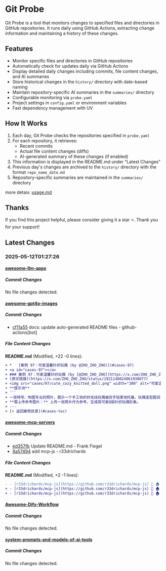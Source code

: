 # Git Probe

Git Probe is a tool that monitors changes to specified files and directories in GitHub repositories. It runs daily using GitHub Actions, extracting change information and maintaining a history of these changes.

## Features

- Monitor specific files and directories in GitHub repositories
- Automatically check for updates daily via GitHub Actions
- Display detailed daily changes including commits, file content changes, and AI summaries
- Store historical changes in the `history/` directory with date-based naming
- Maintain repository-specific AI summaries in the `summaries/` directory
- Configurable monitoring via `probe.yaml`
- Project settings in `config.yaml` or environment variables
- Fast dependency management with UV

## How It Works

1. Each day, Git Probe checks the repositories specified in `probe.yaml`
2. For each repository, it retrieves:
   - Recent commits
   - Actual file content changes (diffs)
   - AI-generated summary of these changes (if enabled)
3. This information is displayed in the README.md under "Latest Changes"
4. Previous day's changes are archived to the `history/` directory with the format `repo_name_date.md`
5. Repository-specific summaries are maintained in the `summaries/` directory

more detais: [usage.md](usage.md)

## Thanks

If you find this project helpful, please consider giving it a star ⭐️. Thank you for your support!


## Latest Changes

### 2025-05-12T01:27:26

#### [awesome-llm-apps](https://github.com/Shubhamsaboo/awesome-llm-apps)

##### Commit Changes

No file changes detected.

#### [awesome-gpt4o-images](https://github.com/jamez-bondos/awesome-gpt4o-images)

##### Commit Changes

- [cf11a55](https://github.com/jamez-bondos/awesome-gpt4o-images/commit/cf11a55c353e728b88aa79bab684e06e0e5dc5e4) docs: update auto-generated README files - github-actions[bot]


##### File Content Changes

**README.md** (Modified, +22 -0 lines):

```diff
+ *   [案例 97：可爱温馨针织玩偶 (by @ZHO_ZHO_ZHO)](#cases-97)
+ <a id="cases-97"></a>
+ ### 案例 97：可爱温馨针织玩偶 (by [@ZHO_ZHO_ZHO](https://x.com/ZHO_ZHO_ZHO))
+ [原文链接](https://x.com/ZHO_ZHO_ZHO/status/1921148024861938077)
+ <img src="cases/97/cute_cozy_knitted_doll.png" width="300" alt="可爱温馨针织玩偶">
+ **提示词**
+ ```
+ 一张特写、构图专业的照片，展示一个手工钩织的毛线玩偶被双手轻柔地托着。玩偶造型圆润，【上传图片】人物得可爱Q版形象，色彩对比鲜明，细节丰富。持玩偶的双手自然、温柔，手指姿态清晰可见，皮肤质感与光影过渡自然，展现出温暖且真实的触感。背景轻微虚化，表现为室内环境，有温暖的木质桌面和从窗户洒入的自然光，营造出舒适、亲密的氛围。整体画面传达出精湛的工艺感与被珍视的温馨情绪。
+ **需上传参考图片：** 上传一张照片作为参考，生成其可爱Q版针织玩偶形象。
+ ---
+ [⬆️ 返回案例目录](#cases-toc)
```



#### [awesome-mcp-servers](https://github.com/punkpeye/awesome-mcp-servers)

##### Commit Changes

- [ed357fb](https://github.com/punkpeye/awesome-mcp-servers/commit/ed357fb8d7682070924a27bf34a7ad4005e256f6) Update README.md - Frank Fiegel
- [8a57494](https://github.com/punkpeye/awesome-mcp-servers/commit/8a57494bf10214438e39bebb3b6ce6c911f8ecbd) add mcp-js - r33drichards


##### File Content Changes

**README.md** (Modified, +2 -1 lines):

```diff
- - [r33drichards/mcp-js](https://github.com/r33drichards/mcp-js) 🦀 🏠 🐧 🍎 A Javascript code execution sandbox that uses v8 to isolate code to run AI generated javascript locally without fear. Supports heap snapshotting for persistent sessions.
+ - [r33drichards/mcp-js](https://github.com/r33drichards/mcp-js) 🦀 🏠 🐧 🍎 - A Javascript code execution sandbox that uses v8 to isolate code to run AI generated javascript locally without fear. Supports heap snapshotting for persistent sessions.
+ - [r33drichards/mcp-js](https://github.com/r33drichards/mcp-js) 🦀 🏠 🐧 🍎 A Javascript code execution sandbox that uses v8 to isolate code to run AI generated javascript locally without fear. Supports heap snapshotting for persistent sessions.
```



#### [Awesome-Dify-Workflow](https://github.com/svcvit/Awesome-Dify-Workflow)

##### Commit Changes

No file changes detected.

#### [system-prompts-and-models-of-ai-tools](https://github.com/x1xhlol/system-prompts-and-models-of-ai-tools)

##### Commit Changes

No file changes detected.

